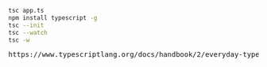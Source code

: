 ```bash
tsc app.ts
npm install typescript -g
tsc --init
tsc --watch
tsc -w
```

<pre>
https://www.typescriptlang.org/docs/handbook/2/everyday-types.html
</pre>

